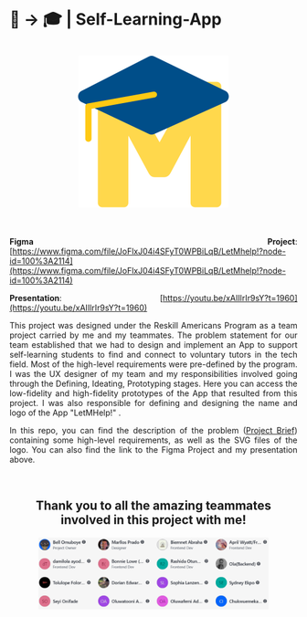 # 📱 → 🎓 | Self-Learning-App 

<br/>
<div align="center">                                                             
  <img src="./LetMhelp!Compact.svg" alt="Project APB thumbnail">
</div>  
<br/>

<section>
<div align="justify">
<br/>
<p>

**Figma Project**: [https://www.figma.com/file/JoFlxJ04i4SFyT0WPBiLqB/LetMhelp!?node-id=100%3A2114](https://www.figma.com/file/JoFlxJ04i4SFyT0WPBiLqB/LetMhelp!?node-id=100%3A2114)

**Presentation**: [https://youtu.be/xAIIlrIr9sY?t=1960](https://youtu.be/xAIIlrIr9sY?t=1960)


This project was designed under the Reskill Americans Program as a team project carried by me and my teammates. The problem statement for our team established that we had to design and implement an App to support self-learning students to find and connect to voluntary tutors in the tech field. Most of the high-level requirements were pre-defined by the program. I was the UX designer of my team and my responsibilities involved going through the Defining, Ideating, Prototyping stages. Here you can access the low-fidelity and high-fidelity prototypes of the App that resulted from this project. I was also responsible for defining and designing the name and logo of the App "LetMHelp!" .
</p>
  
In this repo, you can find the description of the problem ([Project Brief](https://github.com/pradoprojects/Self-Learning-App/blob/main/Project%20Brief%20-%20Asana.pdf)) containing some high-level requirements, as well as the SVG files of the logo. You can also find the link to the Figma Project and my presentation above.
</p>
  

<br/>
<div align="center">  
<h2>
Thank you to all the amazing teammates involved in this project with me!
</h2>
<img width="80%" height="80%" src="./teamAsana.png" alt="Team Asana">
</div>  

</section>

